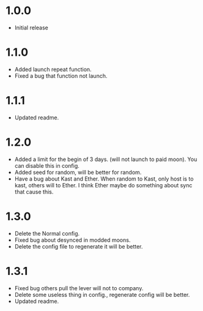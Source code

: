 # 1.0.0
+ Initial release
# 1.1.0
+ Added launch repeat function.
+ Fixed a bug that function not launch.
# 1.1.1
+ Updated readme.
# 1.2.0
+ Added a limit for the begin of 3 days. (will not launch to paid moon). You can disable this in config.
+ Added seed for random, will be better for random.
+ Have a bug about Kast and Ether. When random to Kast, only host is to kast,  others will to Ether. I think Ether maybe do something about sync that cause this.
# 1.3.0
+ Delete the Normal config.
+ Fixed bug about desynced in modded moons.
+ Delete the config file to regenerate it will be better.
# 1.3.1
+ Fixed bug others pull the lever will not to company.
+ Delete some useless thing in config., regenerate config will be better.
+ Updated readme.